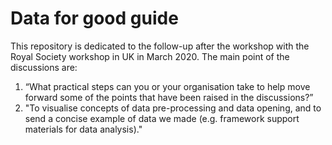 # Data for good guide
This repository is dedicated to the follow-up after the workshop with the Royal Society workshop in UK in March 2020. 
The main point of the discussions are:
1. “What practical steps can you or your organisation take to help move forward some of the points that have been raised in the discussions?”    
2. "To visualise concepts of data pre-processing and data opening, and to send a concise example of data we made (e.g. framework support materials for data analysis)."
